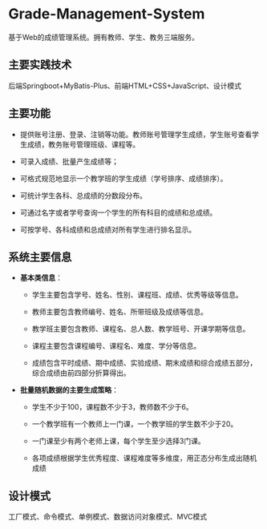 # Grade-Management-System

基于Web的成绩管理系统。拥有教师、学生、教务三端服务。

## 主要实践技术

后端Springboot+MyBatis-Plus、前端HTML+CSS+JavaScript、设计模式

## 主要功能

* 提供账号注册、登录、注销等功能。教师账号管理学生成绩，学生账号查看学生成绩，教务账号管理班级、课程等。

* 可录入成绩、批量产生成绩等；

* 可格式规范地显示一个教学班的学生成绩（学号排序、成绩排序）。

* 可统计学生各科、总成绩的分数段分布。

* 可通过名字或者学号查询一个学生的所有科目的成绩和总成绩。

* 可按学号、各科成绩和总成绩对所有学生进行排名显示。

## 系统主要信息

* **基本类信息**：
  
  * 学生主要包含学号、姓名、性别、课程班、成绩、优秀等级等信息。
  
  * 教师主要包含教师编号、姓名、所带班级及成绩等信息。
  
  * 教学班主要包含教师、课程名、总人数、教学班号、开课学期等信息。
  
  * 课程主要包含课程编号、课程名、难度、学分等信息。
  
  * 成绩包含平时成绩、期中成绩、实验成绩、期末成绩和综合成绩五部分，综合成绩由前四部分折算得出。

* **批量随机数据的主要生成策略**：
  
  * 学生不少于100，课程数不少于3，教师数不少于6。
  
  * 一个教学班有一个教师上一门课，一个教学班的学生数不少于20。
  
  * 一门课至少有两个老师上课，每个学生至少选择3门课。
  
  * 各项成绩根据学生优秀程度、课程难度等多维度，用正态分布生成出随机成绩

## 设计模式

工厂模式、命令模式、单例模式、数据访问对象模式、MVC模式


